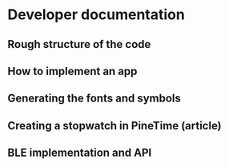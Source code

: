 # Developer documentation
## Rough structure of the code
## How to implement an app
## Generating the fonts and symbols
## Creating a stopwatch in PineTime (article)
## BLE implementation and API